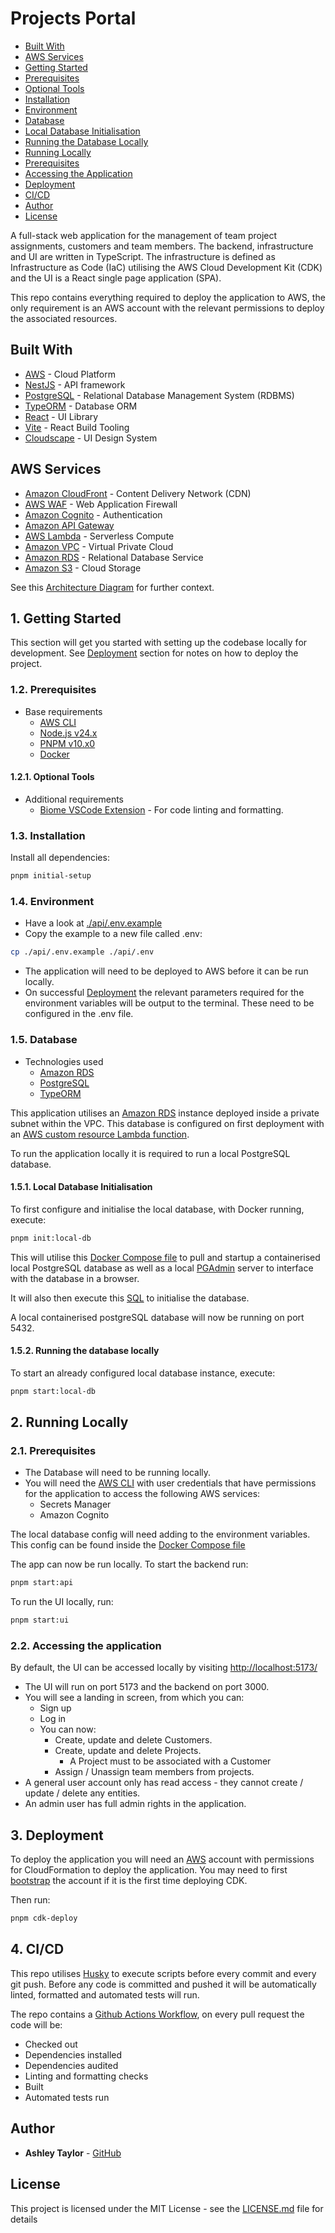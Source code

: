 # Projects Portal

- [Built With](#built-with)
- [AWS Services](#aws-services)
- [Getting Started](#1-getting-started)
- [Prerequisites](#12-prerequisites)
- [Optional Tools](#121-optional-tools)
- [Installation](#13-installation)
- [Environment](#14-environment)
- [Database](#15-database)
- [Local Database Initialisation](#151-local-database-initialisation)
- [Running the Database Locally](#152-running-the-database-locally)
- [Running Locally](#2-running-locally)
- [Prerequisites](#21-prerequisites)
- [Accessing the Application](#22-accessing-the-application)
- [Deployment](#3-deployment)
- [CI/CD](#4-cicd)
- [Author](#author)
- [License](#license)

A full-stack web application for the management of team project assignments, customers and team members.
The backend, infrastructure and UI are written in TypeScript. The infrastructure is defined as Infrastructure as Code (IaC) utilising the AWS Cloud Development Kit (CDK) and the UI is a React single page application (SPA).

This repo contains everything required to deploy the application to AWS, the only requirement is an AWS account with the relevant permissions to deploy the associated resources.

## Built With

- [AWS](https://aws.amazon.com/) - Cloud Platform
- [NestJS](https://nestjs.com/) - API framework
- [PostgreSQL](https://www.postgresql.org/) - Relational Database Management System (RDBMS)
- [TypeORM](https://typeorm.io/) - Database ORM
- [React](https://react.dev/) - UI Library
- [Vite](https://vite.dev/) - React Build Tooling
- [Cloudscape](https://cloudscape.design/) - UI Design System

## AWS Services

- [Amazon CloudFront](https://aws.amazon.com/cloudfront/) - Content Delivery Network (CDN)
- [AWS WAF](https://aws.amazon.com/waf) - Web Application Firewall
- [Amazon Cognito](https://aws.amazon.com/cognito/) - Authentication
- [Amazon API Gateway](https://aws.amazon.com/api-gateway/)
- [AWS Lambda](https://aws.amazon.com/lambda) - Serverless Compute
- [Amazon VPC](https://aws.amazon.com/vpc) - Virtual Private Cloud
- [Amazon RDS](https://aws.amazon.com/rds/) - Relational Database Service
- [Amazon S3](https://aws.amazon.com/s3) - Cloud Storage

See this [Architecture Diagram](./infra/projects-portal-architecture.drawio.png) for further context.

## 1. Getting Started

This section will get you started with setting up the codebase locally for development. See [Deployment](#3-deployment) section for notes on how to deploy the project.

### 1.2. Prerequisites

- Base requirements
  - [AWS CLI](https://aws.amazon.com/cli/)
  - [Node.js v24.x](https://nodejs.org/en/)
  - [PNPM v10.x0](https://pnpm.io/)
  - [Docker](https://www.docker.com/)

#### 1.2.1. Optional Tools

- Additional requirements
  - [Biome VSCode Extension](https://biomejs.dev/reference/vscode/) - For code linting and formatting.

### 1.3. Installation

Install all dependencies:

```bash
pnpm initial-setup
```

### 1.4. Environment

- Have a look at [./api/.env.example](./api/.env.example)
- Copy the example to a new file called .env:

```bash
cp ./api/.env.example ./api/.env
```

- The application will need to be deployed to AWS before it can be run locally.
- On successful [Deployment](#3-deployment) the relevant parameters required for the environment variables will be output to the terminal. These need to be configured in the .env file.

### 1.5. Database

- Technologies used
  - [Amazon RDS](https://alembic.sqlalchemy.org/)
  - [PostgreSQL](https://vercel.com/docs/storage/vercel-postgres)
  - [TypeORM](https://magicstack.github.io/asyncpg/current/)

This application utilises an [Amazon RDS](https://aws.amazon.com/rds/) instance deployed inside a private subnet within the VPC. This database is configured on first deployment with an [AWS custom resource Lambda function](./infra/lib/lambdas/init-rds-database/init-rds-db-lambda.ts).

To run the application locally it is required to run a local PostgreSQL database.

#### 1.5.1. Local Database Initialisation

To first configure and initialise the local database, with Docker running, execute:

```bash
pnpm init:local-db
```

This will utilise this [Docker Compose file](./local-db/docker-compose.yaml) to pull and startup a containerised local PostgreSQL database as well as a local [PGAdmin](https://www.pgadmin.org/) server to interface with the database in a browser.

It will also then execute this [SQL](./local-db/init.sql) to initialise the database.

A local containerised postgreSQL database will now be running on port 5432.

#### 1.5.2. Running the database locally

To start an already configured local database instance, execute:

```bash
pnpm start:local-db
```

## 2. Running Locally

### 2.1. Prerequisites

- The Database will need to be running locally.
- You will need the [AWS CLI](https://aws.amazon.com/cli/) with user credentials that have permissions for the application to access the following AWS services:
  - Secrets Manager
  - Amazon Cognito

The local database config will need adding to the environment variables. This config can be found inside the [Docker Compose file](./local-db/docker-compose.yaml)

The app can now be run locally. To start the backend run:

```bash
pnpm start:api
```

To run the UI locally, run:

```bash
pnpm start:ui
```

### 2.2. Accessing the application

By default, the UI can be accessed locally by visiting <http://localhost:5173/>

- The UI will run on port 5173 and the backend on port 3000.
- You will see a landing in screen, from which you can:
  - Sign up
  - Log in
  - You can now:
    - Create, update and delete Customers.
    - Create, update and delete Projects.
      - A Project must to be associated with a Customer
    - Assign / Unassign team members from projects.
- A general user account only has read access - they cannot create / update / delete any entities.
- An admin user has full admin rights in the application.

## 3. Deployment

To deploy the application you will need an [AWS](https://aws.amazon.com/) account with permissions for CloudFormation to deploy the application. You may need to first [bootstrap](https://docs.aws.amazon.com/cdk/v2/guide/bootstrapping.html) the account if it is the first time deploying CDK.

Then run:

```bash
pnpm cdk-deploy
```

## 4. CI/CD

This repo utilises [Husky](https://typicode.github.io/husky/) to execute scripts before every commit and every git push. Before any code is committed and pushed it will be automatically linted, formatted and automated tests will run.

The repo contains a [Github Actions Workflow](./.github/workflows/ci.yml), on every pull request the code will be:

- Checked out
- Dependencies installed
- Dependencies audited
- Linting and formatting checks
- Built
- Automated tests run

## Author

- **Ashley Taylor** - [GitHub](https://github.com/ash-taylor)

## License

This project is licensed under the MIT License - see the [LICENSE.md](LICENSE.md) file for details
